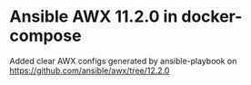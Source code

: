 # Ansible AWX 11.2.0 in docker-compose

Added clear AWX configs generated by ansible-playbook on https://github.com/ansible/awx/tree/12.2.0
